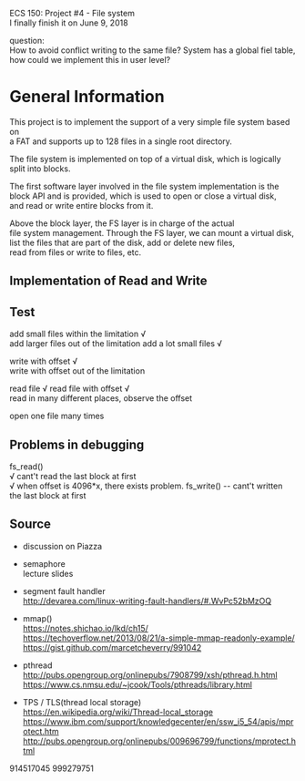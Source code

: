 ECS 150: Project #4 - File system  
I finally finish it on June 9, 2018

question:   
How to avoid conflict writing to the same file? System has a global fiel table,  
how could we implement this in user level?  


# General Information
This project is to implement the support of a very simple file system based on  
a FAT and supports up to 128 files in a single root directory.  

The file system is implemented on top of a virtual disk, which is logically  
split into blocks.  

The first software layer involved in the file system implementation is the  
block API and is provided, which is used to open or close a virtual disk,  
and read or write entire blocks from it.

Above the block layer, the FS layer is in charge of the actual  
file system management. Through the FS layer, we can mount a virtual disk,  
list the files that are part of the disk, add or delete new files,  
read from files or write to files, etc.

## Implementation of Read and Write


## Test
add small files within the limitation √  
add larger files out of the limitation 
add a lot small files  √  

write with offset √  
write with offset out of the limitation  

read file √ 
read file with offset  √  
read in many different places, observe the offset  

open one file many times  


## Problems in debugging  
fs_read()  
√ cant't read the last block at first   
√ when offset is 4096*x, there exists problem.
fs_write() -- cant't written the last block at first   

  
## Source
* discussion on Piazza  

* semaphore  
lecture slides  

* segment fault handler  
http://devarea.com/linux-writing-fault-handlers/#.WvPc52bMzOQ  

* mmap()  
https://notes.shichao.io/lkd/ch15/  
https://techoverflow.net/2013/08/21/a-simple-mmap-readonly-example/  
https://gist.github.com/marcetcheverry/991042  

* pthread  
http://pubs.opengroup.org/onlinepubs/7908799/xsh/pthread.h.html  
https://www.cs.nmsu.edu/~jcook/Tools/pthreads/library.html  

* TPS / TLS(thread local storage)  
https://en.wikipedia.org/wiki/Thread-local_storage  
https://www.ibm.com/support/knowledgecenter/en/ssw_i5_54/apis/mprotect.htm  
http://pubs.opengroup.org/onlinepubs/009696799/functions/mprotect.html  




914517045
999279751
